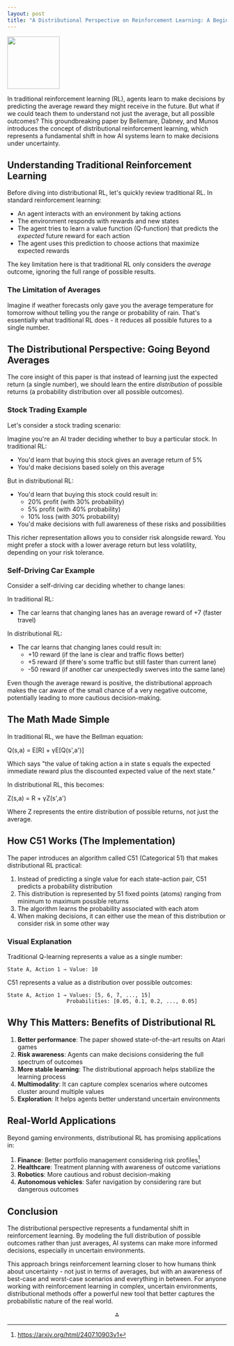 ```yaml
---
layout: post
title: "A Distributional Perspective on Reinforcement Learning: A Beginner's Guide"
---
```

<img src="https://r2cdn.perplexity.ai/pplx-full-logo-primary-dark%402x.png" class="logo" width="120"/>
<p>In traditional reinforcement learning (RL), agents learn to make decisions by predicting the average reward they might receive in the future. But what if we could teach them to understand not just the average, but all possible outcomes? This groundbreaking paper by Bellemare, Dabney, and Munos introduces the concept of distributional reinforcement learning, which represents a fundamental shift in how AI systems learn to make decisions under uncertainty.</p>

## Understanding Traditional Reinforcement Learning

Before diving into distributional RL, let's quickly review traditional RL. In standard reinforcement learning:

- An agent interacts with an environment by taking actions
- The environment responds with rewards and new states
- The agent tries to learn a value function (Q-function) that predicts the *expected* future reward for each action
- The agent uses this prediction to choose actions that maximize expected rewards

The key limitation here is that traditional RL only considers the *average* outcome, ignoring the full range of possible results.

### The Limitation of Averages

Imagine if weather forecasts only gave you the average temperature for tomorrow without telling you the range or probability of rain. That's essentially what traditional RL does - it reduces all possible futures to a single number.

## The Distributional Perspective: Going Beyond Averages

The core insight of this paper is that instead of learning just the expected return (a single number), we should learn the entire *distribution* of possible returns (a probability distribution over all possible outcomes).

### Stock Trading Example

Let's consider a stock trading scenario:

Imagine you're an AI trader deciding whether to buy a particular stock. In traditional RL:

- You'd learn that buying this stock gives an average return of 5%
- You'd make decisions based solely on this average

But in distributional RL:

- You'd learn that buying this stock could result in:
    - 20% profit (with 30% probability)
    - 5% profit (with 40% probability)
    - 10% loss (with 30% probability)
- You'd make decisions with full awareness of these risks and possibilities

This richer representation allows you to consider risk alongside reward. You might prefer a stock with a lower average return but less volatility, depending on your risk tolerance.

### Self-Driving Car Example

Consider a self-driving car deciding whether to change lanes:

In traditional RL:

- The car learns that changing lanes has an average reward of +7 (faster travel)

In distributional RL:

- The car learns that changing lanes could result in:
    - +10 reward (if the lane is clear and traffic flows better)
    - +5 reward (if there's some traffic but still faster than current lane)
    - -50 reward (if another car unexpectedly swerves into the same lane)

Even though the average reward is positive, the distributional approach makes the car aware of the small chance of a very negative outcome, potentially leading to more cautious decision-making.

## The Math Made Simple

In traditional RL, we have the Bellman equation:

Q(s,a) = E[R] + γE[Q(s',a')]

Which says "the value of taking action a in state s equals the expected immediate reward plus the discounted expected value of the next state."

In distributional RL, this becomes:

Z(s,a) = R + γZ(s',a')

Where Z represents the entire distribution of possible returns, not just the average.

## How C51 Works (The Implementation)

The paper introduces an algorithm called C51 (Categorical 51) that makes distributional RL practical:

1. Instead of predicting a single value for each state-action pair, C51 predicts a probability distribution
2. This distribution is represented by 51 fixed points (atoms) ranging from minimum to maximum possible returns
3. The algorithm learns the probability associated with each atom
4. When making decisions, it can either use the mean of this distribution or consider risk in some other way

### Visual Explanation

Traditional Q-learning represents a value as a single number:

```
State A, Action 1 → Value: 10
```

C51 represents a value as a distribution over possible outcomes:

```
State A, Action 1 → Values: [5, 6, 7, ..., 15] 
                   Probabilities: [0.05, 0.1, 0.2, ..., 0.05]
```


## Why This Matters: Benefits of Distributional RL

1. **Better performance**: The paper showed state-of-the-art results on Atari games
2. **Risk awareness**: Agents can make decisions considering the full spectrum of outcomes
3. **More stable learning**: The distributional approach helps stabilize the learning process
4. **Multimodality**: It can capture complex scenarios where outcomes cluster around multiple values
5. **Exploration**: It helps agents better understand uncertain environments

## Real-World Applications

Beyond gaming environments, distributional RL has promising applications in:

1. **Finance**: Better portfolio management considering risk profiles[^1_7]
2. **Healthcare**: Treatment planning with awareness of outcome variations
3. **Robotics**: More cautious and robust decision-making
4. **Autonomous vehicles**: Safer navigation by considering rare but dangerous outcomes

## Conclusion

The distributional perspective represents a fundamental shift in reinforcement learning. By modeling the full distribution of possible outcomes rather than just averages, AI systems can make more informed decisions, especially in uncertain environments.

This approach brings reinforcement learning closer to how humans think about uncertainty - not just in terms of averages, but with an awareness of best-case and worst-case scenarios and everything in between. For anyone working with reinforcement learning in complex, uncertain environments, distributional methods offer a powerful new tool that better captures the probabilistic nature of the real world.

<div style="text-align: center">⁂</div>

[^1_1]: https://intuitivetutorial.com/2020/12/15/paper-note-a-distributional-perspective-on-reinforcement-learning/

[^1_2]: https://direct.mit.edu/books/oa-monograph/5590/Distributional-Reinforcement-Learning

[^1_3]: https://www.nature.com/articles/s41593-023-01535-w

[^1_4]: https://wikidocs.net/175856

[^1_5]: https://mtomassoli.github.io/2017/12/08/distributional_rl/

[^1_6]: https://deus-ex-machina-ism.com/?p=58583\&lang=en

[^1_7]: https://arxiv.org/html/2407.10903v1

[^1_8]: https://seaborn.pydata.org/tutorial/distributions.html

[^1_9]: https://arxiv.org/pdf/1707.06887.pdf

[^1_10]: https://direct.mit.edu/books/oa-monograph-pdf/2111075/book_9780262374026.pdf

[^1_11]: https://www.fondation-hadamard.fr/media/filer_public/13/9f/139fea60-a3a4-4e82-a633-a37755521b4a/2019-remi-munos-distributional_rl_pgmo_days_2019_1.pdf

[^1_12]: https://github.com/opendilab/DI-engine-docs/blob/main/source/12_policies/c51.rst

[^1_13]: https://proceedings.mlr.press/v70/bellemare17a/bellemare17a.pdf

[^1_14]: https://cs.uwaterloo.ca/~ppoupart/teaching/cs885-fall22/slides/cs885-lecture9.pdf

[^1_15]: https://dl.acm.org/doi/10.5555/3305381.3305428

[^1_16]: https://www.distributional-rl.org

[^1_17]: https://openreview.net/forum?id=zAbFj7FpD-C

[^1_18]: https://cerenaut.ai/2017/10/08/literature-review-a-distributional-perspective-on-reinforcement-learning/

[^1_19]: https://www.sciencedirect.com/science/article/pii/S2772508122000643

[^1_20]: https://proceedings.mlr.press/v97/rowland19a/rowland19a.pdf

[^1_21]: https://blog.synapticlabs.ai/distributional-rl

[^1_22]: https://arxiv.org/abs/2407.10903

[^1_23]: https://github.com/RobustFieldAutonomyLab/Multi_Robot_Distributional_RL_Navigation

[^1_24]: https://pmc.ncbi.nlm.nih.gov/articles/PMC10917656/

[^1_25]: https://ccc.inaoep.mx/~emorales/Papers/2018/2018JSerrano.pdf

[^1_26]: https://www.cureusjournals.com/articles/994-profitpulse-reinforcement-learning-driven-trading-strategy.pdf

[^1_27]: https://blog.quantinsti.com/reinforcement-learning-trading/

[^1_28]: https://www.reddit.com/r/reinforcementlearning/comments/10v3o40/does_it_make_sense_to_use_rl_for_trading/

[^1_29]: https://www.imperial.ac.uk/media/imperial-college/faculty-of-natural-sciences/department-of-mathematics/math-finance/TobyWestonSubmission.pdf

[^1_30]: https://findingtheta.com/blog/using-reinforcement-learning-for-stock-trading-with-finrl

[^1_31]: https://alphaarchitect.com/reinforcement-learning-for-trading/

